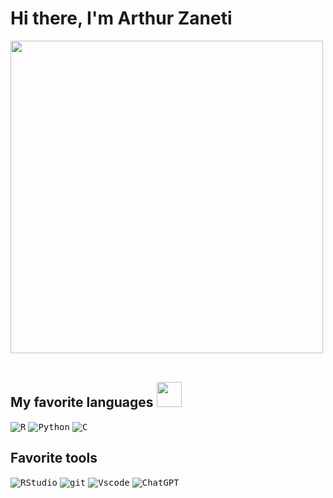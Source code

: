 <h1>Hi there, I'm Arthur Zaneti </h1>

<img src="https://user-images.githubusercontent.com/74038190/212750155-3ceddfbd-19d3-40a3-87af-8d329c8323c4.gif" width="500">
<br><br>

## My favorite languages <img src="https://media.giphy.com/media/WUlplcMpOCEmTGBtBW/giphy.gif" width="40">
<kbd>![R](https://img.shields.io/badge/R-276DC3?style=for-the-badge&logo=r&logoColor=white)</kbd>
<kbd>![Python](https://img.shields.io/badge/python-3670A0?style=for-the-badge&logo=python&logoColor=ffdd54)</kbd>
<kbd>![C](https://img.shields.io/badge/c-%2300599C.svg?style=for-the-badge&logo=c&logoColor=white)</kbd>

## Favorite tools
<kbd>![RStudio](https://img.shields.io/badge/RStudio-4285F4?style=for-the-badge&logo=rstudio&logoColor=white)</kbd>
<kbd>![git](https://img.shields.io/badge/git-%23F05033.svg?style=for-the-badge&logo=git&logoColor=white)</kbd>
<kbd>![Vscode](https://img.shields.io/badge/VSCode-0078D4?style=for-the-badge&logo=visual%20studio%20code&logoColor=white)</kbd>
<kbd>![ChatGPT](https://img.shields.io/badge/chatGPT-74aa9c?style=for-the-badge&logo=openai&logoColor=white)</kbd>



